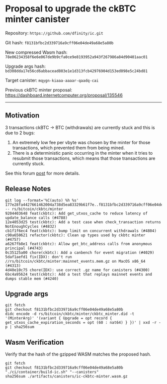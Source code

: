 # Proposal to upgrade the ckBTC minter canister

Repository: `https://github.com/dfinity/ic.git`

Git hash: `f8131bfbc2d339716a9cff06e04de49a68e5a80b`

New compressed Wasm hash: `78e06234358f6e6e067de9b9cfa0ce9e8193952a943f267986a84d90401aac01`

Upgrade args hash: `bd308dda17e56cd6abbacead803e1e1d313fcb42976904d153ed098e5c24bd81`

Target canister: `mqygn-kiaaa-aaaar-qaadq-cai`

Previous ckBTC minter proposal: https://dashboard.internetcomputer.org/proposal/135546

---

## Motivation

3 transactions ckBTC → BTC (withdrawals) are currently stuck and this is due to 2 bugs:

1. An extremely low fee per vbyte was chosen by the minter for those transactions, which prevented them from being mined.
2. There is a deterministic panic occurring in the minter when it tries to resubmit those transactions, which means that those transactions are currently stuck.

See this forum [post](https://forum.dfinity.org/t/ckbtc-a-canister-issued-bitcoin-twin-token-on-the-ic-1-1-backed-by-btc/17606/202) for more details.

## Release Notes

```
git log --format='%C(auto) %h %s' 177e28fa4427661462004a738d5ea83329b61f7e..f8131bfbc2d339716a9cff06e04de49a68e5a80b -- rs/bitcoin/ckbtc/minter
9204403648 feat(ckbtc): Add get_utxos_cache to reduce latency of update_balance calls (#4788)
12e4053d25 test(ckbtc): Add a test case when check_transaction returns NotEnoughCycles (#4832)
cb1f1f6ec4 feat(ckbtc): bump limit on concurrent withdrawals (#4804)
c90a650621 refactor(ckbtc): Clean up types used by ckbtc minter (#4757)
a6267fb8e1 feat(ckbtc): Allow get_btc_address calls from anonymous principal (#4743)
0c35125a00 chore(ckbtc): Add a canbench for event migration (#4029)
5daf1aefd1 fix(IDX): don't run //rs/bitcoin/ckbtc/minter:mainnet_events.mem.gz on MacOS x86_64 (#4313)
4d40e10c75 chore(IDX): use correct .gz name for canisters (#4300)
6bc4a95624 test(ckbtc): Add a test that replays mainnet events and dumps stable mem (#4240)
 ```

## Upgrade args

```
git fetch
git checkout f8131bfbc2d339716a9cff06e04de49a68e5a80b
didc encode -d rs/bitcoin/ckbtc/minter/ckbtc_minter.did -t '(MinterArg)' '(variant { Upgrade = opt record { get_utxos_cache_expiration_seconds = opt (60 : nat64) } })' | xxd -r -p | sha256sum
```

## Wasm Verification

Verify that the hash of the gzipped WASM matches the proposed hash.

```
git fetch
git checkout f8131bfbc2d339716a9cff06e04de49a68e5a80b
"./ci/container/build-ic.sh" "--canisters"
sha256sum ./artifacts/canisters/ic-ckbtc-minter.wasm.gz
```
